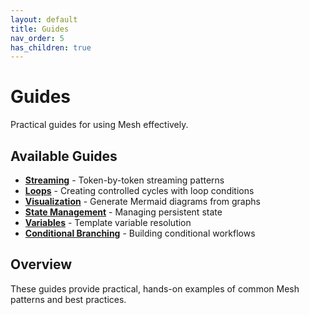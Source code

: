 ```yaml
---
layout: default
title: Guides
nav_order: 5
has_children: true
---
```


# Guides

Practical guides for using Mesh effectively.

## Available Guides

- **[Streaming](guides/streaming)** - Token-by-token streaming patterns
- **[Loops](guides/loops)** - Creating controlled cycles with loop conditions
- **[Visualization](guides/visualization)** - Generate Mermaid diagrams from graphs
- **[State Management](guides/state-management)** - Managing persistent state
- **[Variables](guides/variables)** - Template variable resolution
- **[Conditional Branching](guides/conditional-branching)** - Building conditional workflows

## Overview

These guides provide practical, hands-on examples of common Mesh patterns and best practices.
